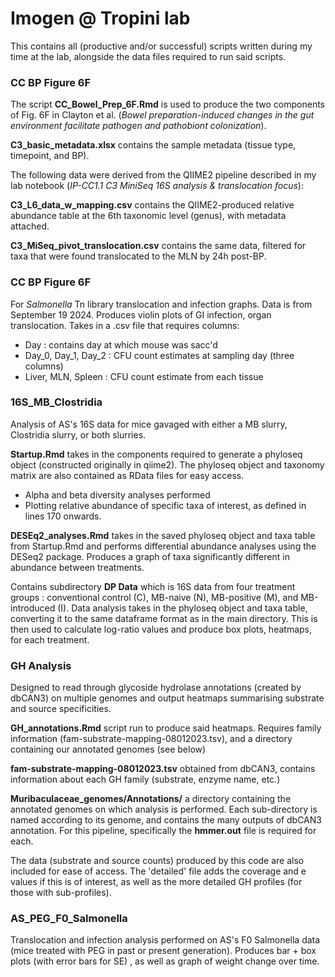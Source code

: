 # Imogen @ Tropini lab

This contains all (productive and/or successful) scripts written during my time at the lab, alongside the data files required to run said scripts.

### CC BP Figure 6F

The script **CC_Bowel_Prep_6F.Rmd** is used to produce the two components of Fig. 6F in Clayton et al. (*Bowel preparation-induced changes in the gut environment facilitate pathogen and pathobiont colonization*). 

**C3_basic_metadata.xlsx** contains the sample metadata (tissue type, timepoint, and BP). 

The following data were derived from the QIIME2 pipeline described in my lab notebook (*IP-CC1.1 C3 MiniSeq 16S analysis & translocation focus*):

**C3_L6_data_w_mapping.csv** contains the QIIME2-produced relative abundance table at the 6th taxonomic level (genus), with metadata attached.

**C3_MiSeq_pivot_translocation.csv** contains the same data, filtered for taxa that were found translocated to the MLN by 24h post-BP.

### CC BP Figure 6F

For _Salmonella_ Tn library translocation and infection graphs. Data is from September 19 2024. Produces violin plots of GI infection, organ translocation. Takes in a .csv file that requires columns:

- Day : contains day at which mouse was sacc'd 
- Day_0, Day_1, Day_2 : CFU count estimates at sampling day (three columns)
- Liver, MLN, Spleen : CFU count estimate from each tissue

### 16S_MB_Clostridia

Analysis of AS's 16S data for mice gavaged with either a MB slurry, Clostridia slurry, or both slurries. 

**Startup.Rmd** takes in the components required to generate a phyloseq object (constructed originally in qiime2). The phyloseq object and taxonomy matrix are also contained as RData files for easy access.

- Alpha and beta diversity analyses performed
- Plotting relative abundance of specific taxa of interest, as defined in lines 170 onwards.

**DESEq2_analyses.Rmd** takes in the saved phyloseq object and taxa table from Startup.Rmd and performs differential abundance analyses using the DESeq2 package. Produces a graph of taxa significantly different in abundance between treatments.

Contains subdirectory **DP Data** which is 16S data from four treatment groups : conventional control (C), MB-naive (N), MB-positive (M), and MB-introduced (I). Data analysis takes in the phyloseq object and taxa table, converting it to the same dataframe format as in the main directory. This is then used to calculate log-ratio values and produce box plots, heatmaps, for each treatment.

### GH Analysis

Designed to read through glycoside hydrolase annotations (created by dbCAN3) on multiple genomes and output heatmaps summarising substrate and source specificities. 

**GH_annotations.Rmd** script run to produce said heatmaps. Requires family information (fam-substrate-mapping-08012023.tsv), and a directory containing our annotated genomes (see below)

**fam-substrate-mapping-08012023.tsv** obtained from dbCAN3, contains information about each GH family (substrate, enzyme name, etc.)

**Muribaculaceae_genomes/Annotations/** a directory containing the annotated genomes on which analysis is performed. Each sub-directory is named according to its genome, and contains the many outputs of dbCAN3 annotation. For this pipeline, specifically the **hmmer.out** file is required for each.

The data (substrate and source counts) produced by this code are also included for ease of access. The 'detailed' file adds the coverage and e values if this is of interest, as well as the more detailed GH profiles (for those with sub-profiles).

### AS_PEG_F0_Salmonella

Translocation and infection analysis performed on AS's F0 Salmonella data (mice treated with PEG in past or present generation). Produces bar + box plots (with error bars for SE) , as well as graph of weight change over time. 



